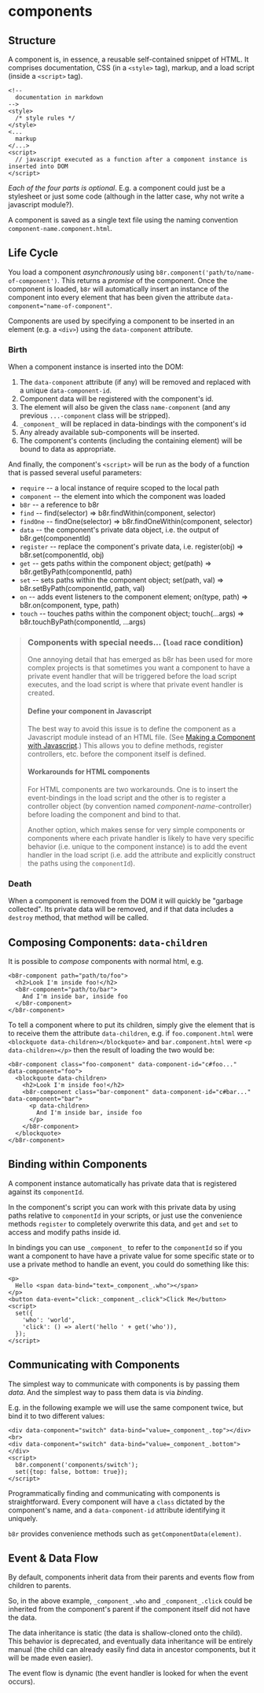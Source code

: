 # components

## Structure

A component is, in essence, a reusable self-contained snippet of HTML. It comprises
documentation, CSS (in a `<style>` tag), markup, and a load script (inside a `<script>` tag).

```
<!--
  documentation in markdown
-->
<style>
  /* style rules */
</style>
<...
  markup
</...>
<script>
  // javascript executed as a function after a component instance is inserted into DOM
</script>
```

*Each of the four parts is optional*. E.g. a component could just be a stylesheet or just some code (although
in the latter case, why not write a javascript module?).

A component is saved as a single text file using the naming convention `component-name.component.html`.

## Life Cycle

You load a component *asynchronously* using `b8r.component('path/to/name-of-component')`. This returns a
*promise* of the component. Once the component is loaded, `b8r` will automatically
insert an instance of the component into every element that has been given the attribute
`data-component="name-of-component"`.

Components are used by specifying a component to be inserted in an element (e.g. a `<div>`)
using the `data-component` attribute.

### Birth

When a component instance is inserted into the DOM:

1. The `data-component` attribute (if any) will be removed and replaced with a unique `data-component-id`.
2. Component data will be registered with the component's id.
3. The element will also be given the class `name-component` (and any previous `...-component` class will be stripped).
4. `_component_` will be replaced in data-bindings with the component's id
4. Any already available sub-components will be inserted.
6. The component's contents (including the containing element) will be bound to data as appropriate.

And finally, the component's `<script>` will be run as the body of a function that is passed several useful parameters:

* `require` -- a local instance of require scoped to the local path
* `component` -- the element into which the component was loaded
* `b8r` -- a reference to b8r
* `find` -- find(selector) => b8r.findWithin(component, selector)
* `findOne` -- findOne(selector) => b8r.findOneWithin(component, selector)
* `data` -- the component's private data object, i.e. the output of b8r.get(componentId)
* `register` -- replace the component's private data, i.e. register(obj) => b8r.set(componentId, obj)
* `get` -- gets paths within the component object; get(path) => b8r.getByPath(componentId, path)
* `set` -- sets paths within the component object; set(path, val) => b8r.setByPath(componentId, path, val)
* `on` -- adds event listeners to the component element; on(type, path) => b8r.on(component, type, path)
* `touch` -- touches paths within the component object; touch(...args) => b8r.touchByPath(componentId, ...args)

> ### Components with special needs… (`load` race condition)
>
> One annoying detail that has emerged as b8r has been used for more complex projects is 
> that sometimes you want a component to have a private event handler that will be 
> triggered before the load script executes, and the load script is where that private 
> event handler is created.
>
> #### Define your component in Javascript
>
> The best way to avoid this issue is to define the component as a Javascript module instead
> of an HTML file. (See [Making a Component with Javascript](source=source/b8r.component.js).)
> This allows you to define methods, register controllers, etc. before the component itself
> is defined.
>
> #### Workarounds for HTML components
>
> For HTML components are two workarounds. One is to insert the event-bindings in the 
> load script and the other is to register a controller object (by convention named 
> *component-name*-controller) before loading the component and bind to that.
>
> Another option, which makes sense for very simple components or components where each 
> private handler is likely to have very specific behavior (i.e. unique to the component 
> instance) is to add the event handler in the load script (i.e. add the attribute and 
> explicitly construct the paths using the `componentId`).

### Death

When a component is removed from the DOM it will quickly be "garbage collected". Its private data will be
removed, and if that data includes a `destroy` method, that method will be called.

## Composing Components: `data-children`

It is possible to *compose* components with normal html, e.g.

```
<b8r-component path="path/to/foo">
  <h2>Look I'm inside foo!</h2>
  <b8r-component="path/to/bar">
    And I'm inside bar, inside foo
  </b8r-component>
</b8r-component>
```

To tell a component where to put its children, simply give the element that is to receive them
the attribute `data-children`, e.g. if `foo.component.html` were `<blockquote data-children></blockquote>` and 
`bar.component.html` were `<p data-children></p>` then the result of loading the two would be:

```
<b8r-component class="foo-component" data-component-id="c#foo..." data-component="foo">
  <blockquote data-children>
    <h2>Look I'm inside foo!</h2>
    <b8r-component class="bar-component" data-component-id="c#bar..." data-component="bar">
      <p data-children>
        And I'm inside bar, inside foo
      </p>
    </b8r-component>
  </blockquote>
</b8r-component>
```

## Binding within Components

A component instance automatically has private data that is registered against its `componentId`. 

In the component's script you can work with this private data by using paths relative to `componentId` 
in your scripts, or just use the convenience methods `register` to completely overwrite this data, and 
`get` and `set` to access and modify paths inside id.

In bindings you can use `_component_` to refer to the `componentId` so if you want a component to
have have a private value for some specific state or to use a private method to handle an event,
you could do something like this:

```
<p>
  Hello <span data-bind="text=_component_.who"></span>
</p>
<button data-event="click:_component_.click">Click Me</button>
<script>
  set({
    'who': 'world',
    'click': () => alert('hello ' + get('who')),
  });
</script>
```

## Communicating with Components

The simplest way to communicate with components is by passing them *data*. And
the simplest way to pass them data is via *binding*.

E.g. in the following example we will use the same component twice, but bind it
to two different values:

```
<div data-component="switch" data-bind="value=_component_.top"></div><br>
<div data-component="switch" data-bind="value=_component_.bottom"></div>
<script>
  b8r.component('components/switch');
  set({top: false, bottom: true});
</script>
```

Programmatically finding and communicating with components is straightforward. Every component will
have a `class` dictated by the component's name, and a `data-component-id` attribute identifying
it uniquely.

`b8r` provides convenience methods such as `getComponentData(element)`.

## Event & Data Flow

By default, components inherit data from their parents and events flow from children to parents.

So, in the above example, `_component_.who` and `_component_.click` could be inherited from the
component's parent if the component itself did not have the data.

The data inheritance is static (the data is shallow-cloned onto the child). This behavior is
deprecated, and eventually data inheritance will be entirely manual (the child can already easily find data
in ancestor components, but it will be made even easier).

The event flow is dynamic (the event handler is looked for when the event occurs).